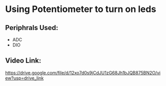 # Using Potentiometer to turn on leds
## Periphrals Used:
- ADC
- DIO
## Video Link:
https://drive.google.com/file/d/12xo7d0s9jCdJU1zG68Jh1bJQB875BN2O/view?usp=drive_link
